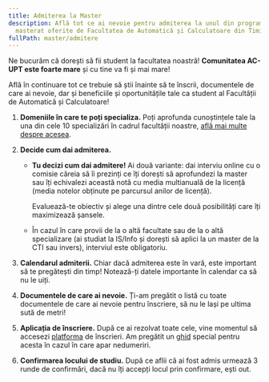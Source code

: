 ```yaml
---
title: Admiterea la Master
description: Află tot ce ai nevoie pentru admiterea la unul din programele de
  masterat oferite de Facultatea de Automatică și Calculatoare din Timișoara!
fullPath: master/admitere
---
```



Ne bucurăm că dorești să fii student la facultatea noastră! **Comunitatea AC-UPT este foarte mare** și cu tine va fi și mai mare!

Află în continuare tot ce trebuie să știi înainte să te înscrii, documentele de care ai nevoie, dar și beneficiile și oportunitățile tale ca student al Facultății de Automatică și Calculatoare!

1. **Domeniile în care te poți specializa.** Poți aprofunda cunoștințele tale la una din cele 10 specializări în cadrul facultății noastre, [află mai multe despre acesea](/licenta/admitere/specializari).
2. **Decide cum dai admiterea.**

   * **Tu decizi cum dai admitere!** Ai două variante: dai interviu online cu o comisie căreia să îi prezinți ce îți dorești să aprofundezi la master sau îți echivalezi această notă cu media multianuală de la licență (media notelor obținute pe parcursul anilor de licență). 

     Evaluează-te obiectiv și alege una dintre cele două posibilități care îți maximizează șansele.
   * În cazul în care provii de la o altă facultate sau de la o altă specializare (ai studiat la IS/Info și dorești să aplici la un master de la CTI sau invers), interviul este obligatoriu.

   <Attachment label="Modalitățile de admitere" internal="licenta/admitere/modalitatile-de-admitere"></Attachment>
3. **Calendarul admiterii.** Chiar dacă admiterea este în vară, este important să te pregătești din timp! Notează-ți datele importante în calendar ca să nu le uiți.

   <Attachment label="Calendarul admiterii" internal="licenta/admitere/calendarul-admiterii"></Attachment>
4. **Documentele de care ai nevoie.** Ți-am pregătit o listă cu toate documentele de care ai nevoie pentru înscriere, să nu le lași pe ultima sută de metri!

   <Attachment label="Lista de documente" internal="licenta/admitere/documente-necesare"></Attachment>
5. **Aplicația de înscriere.** După ce ai rezolvat toate cele, vine momentul să accesezi [platforma](https://admitere.upt.ro) de înscrieri. Am pregătit un [ghid](https://www.upt.ro/Informatii_admitere-licenta_1536_ro.html) special pentru acesta în cazul în care apar nedumeriri.
6. **Confirmarea locului de studiu.** După ce aflii că ai fost admis urmează 3 runde de confirmări, dacă nu îți accepți locul prin confirmare, ești out.